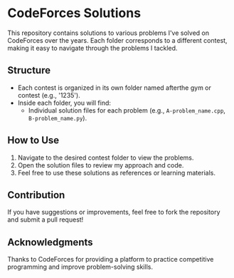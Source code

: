 # CodeForces Solutions

This repository contains solutions to various problems I've solved on CodeForces over the years. Each folder corresponds to a different contest, making it easy to navigate through the problems I tackled.

## Structure
- Each contest is organized in its own folder named afterthe gym or contest (e.g., '1235').
- Inside each folder, you will find:
  - Individual solution files for each problem (e.g., `A-problem_name.cpp`, `B-problem_name.py`).


## How to Use

1. Navigate to the desired contest folder to view the problems.
2. Open the solution files to review my approach and code.
3. Feel free to use these solutions as references or learning materials.

## Contribution

If you have suggestions or improvements, feel free to fork the repository and submit a pull request!

## Acknowledgments

Thanks to CodeForces for providing a platform to practice competitive programming and improve problem-solving skills.
